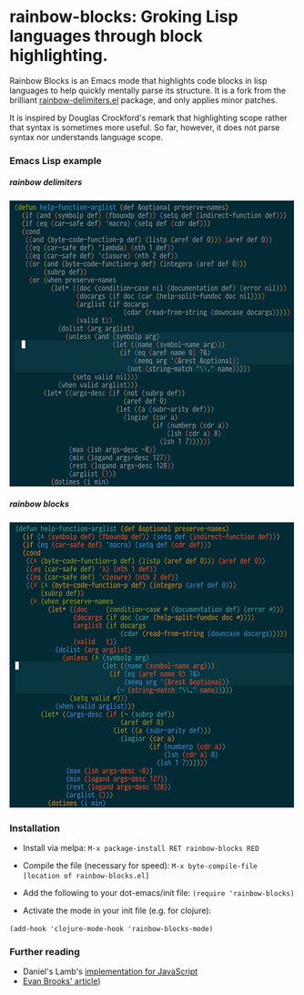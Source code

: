 rainbow-blocks: Groking Lisp languages through block highlighting.
======================


Rainbow Blocks is an Emacs mode that highlights code blocks in lisp languages
to help quickly mentally parse its structure.
It is a fork from the brilliant
[rainbow-delimiters.el](http://github.com/jlr/rainbow-delimiters) package, and
only applies minor patches.

It is inspired by Douglas Crockford's remark that highlighting scope rather
that syntax is sometimes more useful.
So far, however, it does not parse syntax nor understands language scope.

### Emacs Lisp example

##### rainbow delimiters
![](elisp-delims.png)
##### rainbow blocks
![](elisp-blocks.png)


### Installation

* Install via melpa:
```M-x package-install RET rainbow-blocks RED```

* Compile the file (necessary for speed):
```M-x byte-compile-file [location of rainbow-blocks.el]```

* Add the following to your dot-emacs/init file:
```(require 'rainbow-blocks)```

* Activate the mode in your init file (e.g. for clojure):

```(add-hook 'clojure-mode-hook 'rainbow-blocks-mode)```


### Further reading

- Daniel's Lamb's [implementation for JavaScript](https://github.com/daniellmb/JavaScript-Scope-Context-Coloring)
- [Evan Brooks' article](https://medium.com/p/3a6db2743a1e/))
